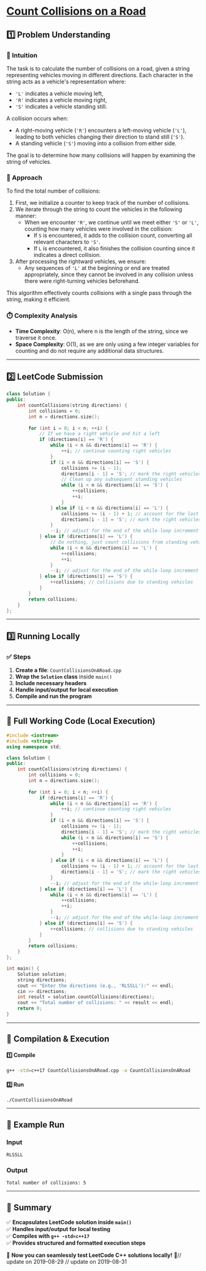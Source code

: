 # **[Count Collisions on a Road](https://leetcode.com/problems/count-collisions-on-a-road/description/)**  

## **1️⃣ Problem Understanding**  
### **📌 Intuition**  
The task is to calculate the number of collisions on a road, given a string representing vehicles moving in different directions. Each character in the string acts as a vehicle's representation where:
- `'L'` indicates a vehicle moving left,
- `'R'` indicates a vehicle moving right,
- `'S'` indicates a vehicle standing still. 

A collision occurs when:
- A right-moving vehicle (`'R'`) encounters a left-moving vehicle (`'L'`), leading to both vehicles changing their direction to stand still (`'S'`).
- A standing vehicle (`'S'`) moving into a collision from either side.

The goal is to determine how many collisions will happen by examining the string of vehicles. 

### **🚀 Approach**  
To find the total number of collisions:
1. First, we initialize a counter to keep track of the number of collisions.
2. We iterate through the string to count the vehicles in the following manner:
   - When we encounter `'R'`, we continue until we meet either `'S'` or `'L'`, counting how many vehicles were involved in the collision:
     - If `S` is encountered, it adds to the collision count, converting all relevant characters to `'S'`.
     - If `L` is encountered, it also finishes the collision counting since it indicates a direct collision.
3. After processing the rightward vehicles, we ensure:
   - Any sequences of `'L'` at the beginning or end are treated appropriately, since they cannot be involved in any collision unless there were right-turning vehicles beforehand.

This algorithm effectively counts collisions with a single pass through the string, making it efficient.

### **⏱️ Complexity Analysis**  
- **Time Complexity**: O(n), where n is the length of the string, since we traverse it once.
- **Space Complexity**: O(1), as we are only using a few integer variables for counting and do not require any additional data structures.

---  

## **2️⃣ LeetCode Submission**  
```cpp
class Solution {
public:
    int countCollisions(string directions) {
        int collisions = 0;
        int n = directions.size();
        
        for (int i = 0; i < n; ++i) {
            // If we have a right vehicle and hit a left
            if (directions[i] == 'R') {
                while (i < n && directions[i] == 'R') {
                    ++i; // continue counting right vehicles
                }
                if (i < n && directions[i] == 'S') {
                    collisions += (i - 1);
                    directions[i - 1] = 'S'; // mark the right vehicles as standing
                    // Clean up any subsequent standing vehicles
                    while (i < n && directions[i] == 'S') {
                        ++collisions;
                        ++i;
                    }
                } else if (i < n && directions[i] == 'L') {
                    collisions += (i - 1) + 1; // account for the last right vehicle and left vehicle collision
                    directions[i - 1] = 'S'; // mark the right vehicles as standing
                }
                --i; // adjust for the end of the while-loop increment
            } else if (directions[i] == 'L') {
                // Do nothing, just count collisions from standing vehicles in case of L
                while (i < n && directions[i] == 'L') {
                    ++collisions;
                    ++i;
                }
                --i; // adjust for the end of the while-loop increment
            } else if (directions[i] == 'S') {
                ++collisions; // collisions due to standing vehicles
            }
        }
        return collisions;
    }
};  
```  

---  

## **3️⃣ Running Locally**  
### **✅ Steps**  
1. **Create a file**: `CountCollisionsOnARoad.cpp`  
2. **Wrap the `Solution` class** inside `main()`  
3. **Include necessary headers**  
4. **Handle input/output for local execution**  
5. **Compile and run the program**  

---  

## **📝 Full Working Code (Local Execution)**  
```cpp
#include <iostream>
#include <string>
using namespace std;

class Solution {
public:
    int countCollisions(string directions) {
        int collisions = 0;
        int n = directions.size();
        
        for (int i = 0; i < n; ++i) {
            if (directions[i] == 'R') {
                while (i < n && directions[i] == 'R') {
                    ++i; // continue counting right vehicles
                }
                if (i < n && directions[i] == 'S') {
                    collisions += (i - 1);
                    directions[i - 1] = 'S'; // mark the right vehicles as standing
                    while (i < n && directions[i] == 'S') {
                        ++collisions;
                        ++i;
                    }
                } else if (i < n && directions[i] == 'L') {
                    collisions += (i - 1) + 1; // account for the last right vehicle and left vehicle collision
                    directions[i - 1] = 'S'; // mark the right vehicles as standing
                }
                --i; // adjust for the end of the while-loop increment
            } else if (directions[i] == 'L') {
                while (i < n && directions[i] == 'L') {
                    ++collisions;
                    ++i;
                }
                --i; // adjust for the end of the while-loop increment
            } else if (directions[i] == 'S') {
                ++collisions; // collisions due to standing vehicles
            }
        }
        return collisions;
    }
};

int main() {
    Solution solution;
    string directions;
    cout << "Enter the directions (e.g., 'RLSSLL'):" << endl;
    cin >> directions;
    int result = solution.countCollisions(directions);
    cout << "Total number of collisions: " << result << endl;
    return 0;
}
```  

---  

## **🔧 Compilation & Execution**  
#### **1️⃣ Compile**  
```bash
g++ -std=c++17 CountCollisionsOnARoad.cpp -o CountCollisionsOnARoad
```  

#### **2️⃣ Run**  
```bash
./CountCollisionsOnARoad
```  

---  

## **🎯 Example Run**  
### **Input**  
```
RLSSLL
```  
### **Output**  
```
Total number of collisions: 5
```  

---  

## **📌 Summary**  
✅ **Encapsulates LeetCode solution inside `main()`**  
✅ **Handles input/output for local testing**  
✅ **Compiles with `g++ -std=c++17`**  
✅ **Provides structured and formatted execution steps**  

🚀 **Now you can seamlessly test LeetCode C++ solutions locally!** 🚀// update on 2019-08-29
// update on 2019-08-31
